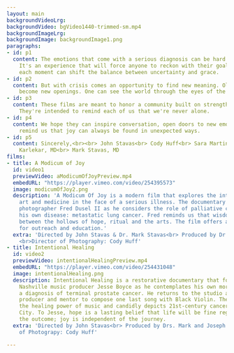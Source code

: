 ```yaml
---
layout: main
backgroundVideoLrg:
backgroundVideo: bgVideo1440-trimmed-sm.mp4
backgroundImageLrg:
backgroundImage: backgroundImage1.png
paragraphs:
- id: p1
  content: The emotions that come with a serious diagnosis can be hard to manage.
    It's an experience that will force anyone to reckon with their goals in life—while
    each moment can shift the balance between uncertainty and grace.
- id: p2
  content: But with crisis comes an opportunity to find new meaning. Old wounds may
    become new openings. One can see the world through the eyes of the heart.
- id: p3
  content: These films are meant to honor a community built on strength and fellowship.
    They're intended to remind each of us that we're never alone.
- id: p4
  content: We hope they can inspire conversation, open doors to new emotions, and
    remind us that joy can always be found in unexpected ways.
- id: p5
  content: Sincerely,<br><br> John Stavas<br> Cody Huff<br> Sara Martin, MD<br> Mohana
    Karlekar, MD<br> Mark Stavas, MD
films:
- title: A Modicum of Joy
  id: video1
  previewVideo: aModicumOfJoyPreview.mp4
  embedURL: "https://player.vimeo.com/video/254395573"
  image: modicumOfJoy2.png
  description: 'A Modicum Of Joy is a modern film that explores the intersection of
    art and medicine in the face of a serious illness. The documentary follows Nashville
    photographer Fred Dusel II as he considers the role of palliative care in managing
    his own disease: metastatic lung cancer. Fred reminds us that wisdom can be found
    between the hollows of hope, ritual and the arts. The film offers a novel platform
    for outreach and education.'
  extra: 'Directed by John Stavas & Dr. Mark Stavas<br> Produced by Dr. Sara F. Martin,
    <br>Director of Photography: Cody Huff'
- title: Intentional Healing
  id: video2
  previewVideo: intentionalHealingPreview.mp4
  embedURL: "https://player.vimeo.com/video/254431048"
  image: intentionalHealing.png
  description: Intentional Healing is a restorative documentary that follows the famed
    Nashville music producer Jesse Boyce as he contemplates his own mortality following
    a diagnosis of terminal prostate cancer. He returns to the studio as an artist,
    producer and mentor to compose one last song with Black Violin. The film demonstrates
    the healing power of music and candidly depicts 21st-century cancer care in Music
    City. To Jesse, hope is a lasting belief that life will be fine regardless of
    the outcome; joy is independent of the journey.
  extra: 'Directed by John Stavas<br> Produced by Drs. Mark and Joseph Stavas<br>Director
    of Photograpy: Cody Huff'

---
```

